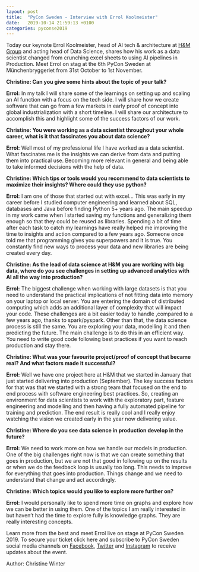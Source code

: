 ```yaml
---
layout: post
title:  "PyCon Sweden - Interview with Errol Koolmeister"
date:   2019-10-14 21:59:13 +0100
categories: pyconse2019
---
```



Today our keynote Errol Koolmeister, head of AI tech & architecture at [H&M Group](https://hmgroup.com/) and acting head of Data Science, shares how his work as a data scientist changed from crunching excel sheets to using AI pipelines in Production. Meet Errol on stag at the 6th PyCon Sweden at Münchenbryggeriet from 31st October to 1st November.

**Christine: Can you give some hints about the topic of your talk?**

**Errol:** In my talk I will share some of the learnings on setting up and scaling an AI function with a focus on the tech side. I will share how we create software that can go from a few markets in early proof of concept into global industrialization with a short timeline. I will share our architecture to accomplish this and highlight some of the success factors of our work.

**Christine: You were working as a data scientist throughout your whole career, what is it that fascinates you about data science?**

**Errol:** Well most of my professional life I have worked as a data scientist. What fascinates me is the insights we can derive from data and putting them into practical use. Becoming more relevant in general and being able to take informed decisions with the help of data.

**Christine: Which tips or tools would you recommend to data scientists to maximize their insights? Where could they use python?**

**Errol:** I am one of those that started out with excel… This was early in my career before I studied computer engineering and learned about SQL, databases and Java before finding Python 5+ years ago. The main speedup in my work came when I started saving my functions and generalizing them enough so that they could be reused as libraries. Spending a bit of time after each task to catch my learnings have really helped me improving the time to insights and action compared to a few years ago. Someone once told me that programming gives you superpowers and it is true. You constantly find new ways to process your data and new libraries are being created every day.

**Christine: As the lead of data science at H&M you are working with big data, where do you see challenges in setting up advanced analytics with AI all the way into production?**

**Errol:** The biggest challenge when working with large datasets is that you need to understand the practical implications of not fitting data into memory on your laptop or local server. You are entering the domain of distributed computing which adds an additional layer of complexity that will impact your code. These challenges are a bit easier today to handle ,compared to a few years ago, thanks to spark/pyspark. Other than that, the data science process is still the same. You are exploring your data, modelling it and then predicting the future. The main challenge is to do this in an efficient way. You need to write good code following best practices if you want to reach production and stay there.

**Christine: What was your favourite project/proof of concept that became real? And what factors made it successful?**

**Errol:** Well we have one project here at H&M that we started in January that just started delivering into production (September). The key success factors for that was that we started with a strong team that focused on the end to end process with software engineering best practices. So, creating an environment for data scientists to work with the exploratory part, feature engineering and modelling and then having a fully automated pipeline for training and prediction. The end result is really cool and I really enjoy watching the vision we created early in the year now delivering value.

**Christine: Where do you see data science in production develop in the future?**

**Errol:** We need to work more on how we handle our models in production. One of the big challenges right now is that we can create something that goes in production, but we are not that good in following up on the results or when we do the feedback loop is usually too long. This needs to improve for everything that goes into production. Things change and we need to understand that change and act accordingly.

**Christine: Which topics would you like to explore more further on?**

**Errol:** I would personally like to spend more time on graphs and explore how we can be better in using them. One of the topics I am really interested in but haven’t had the time to explore fully is knowledge graphs. They are really interesting concepts.

Learn more from the best and meet Errol live on stage at PyCon Sweden 2019. To secure your ticket click here and subscribe to PyCon Sweden social media channels on [Facebook](https://www.facebook.com/pyconse/), [Twitter](https://twitter.com/pyconse) and [Instagram](https://www.instagram.com/pycon_sweden/) to receive updates about the event.

Author: Christine Winter


